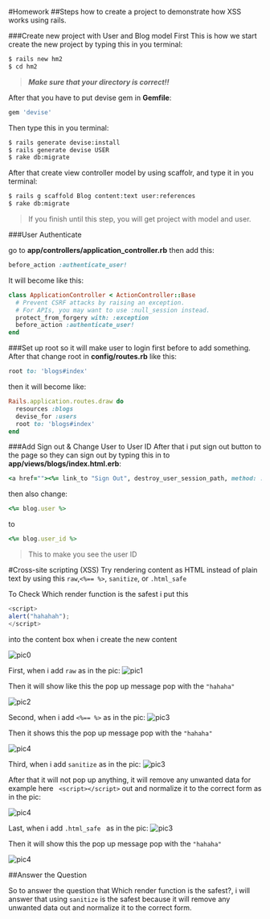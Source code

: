 #Homework
##Steps how to create a project to demonstrate how XSS works using rails.

###Create new project with User and Blog model
First This is how we start create the new project by typing this in you terminal:

```bash
$ rails new hm2
$ cd hm2
```
>***Make sure that your directory is correct!!***

After that you have to put devise gem in **Gemfile**:

```ruby
gem 'devise'
```
Then type this in you terminal:

```bash
$ rails generate devise:install
$ rails generate devise USER
$ rake db:migrate
```
After that create view controller model by using scaffolr, and type it in you terminal:

```bash
$ rails g scaffold Blog content:text user:references
$ rake db:migrate
```

>If you finish until this step, you will get project with model and user.

###User Authenticate

go to **app/controllers/application_controller.rb** then add this:

```ruby
before_action :authenticate_user!
```
It will become like this:

```ruby
class ApplicationController < ActionController::Base
  # Prevent CSRF attacks by raising an exception.
  # For APIs, you may want to use :null_session instead.
  protect_from_forgery with: :exception
  before_action :authenticate_user!
end

```
###Set up root
so it will make user to login first before to add something. After that change root in **config/routes.rb** like this:

```ruby
root to: 'blogs#index'
```
then it will become like:

```ruby
Rails.application.routes.draw do
  resources :blogs
  devise_for :users
  root to: 'blogs#index'
end
```
###Add Sign out & Change User to User ID
After that i put sign out button to the page so they can sign out by typing this in to **app/views/blogs/index.html.erb**:

```ruby
<a href=""><%= link_to "Sign Out", destroy_user_session_path, method: :delete %><br></a>
```
then also change:

```ruby
<%= blog.user %>
```
to

```ruby
<%= blog.user_id %>
```

> This to make you see the user ID



#Cross-site scripting (XSS)
Try rendering content as HTML instead of plain text by using this ```raw```,```<%== %>```, ```sanitize```, or ```.html_safe ```

To Check Which render function is the safest i put this

```javascript
<script>
alert("hahahah");
</script>
```
into the content box when i create the new content

![pic0](app/assets/images/img0.png)

First, when i add ```raw``` as in the pic:
![pic1](app/assets/images/img1.png)

Then it will show like this the pop up message pop with the ```"hahaha"```

![pic2](app/assets/images/img2.png)



Second, when i add ```<%== %>``` as in the pic:
![pic3](app/assets/images/img3.png)

Then it shows this the pop up message pop with the ```"hahaha"```

![pic4](app/assets/images/img4.png)



Third, when i add ```sanitize``` as in the pic:
![pic3](app/assets/images/img5.png)

After that it will not pop up anything, it will remove any unwanted  data for example here ``` <script></script>``` out and normalize it to the correct form as in the pic:

![pic4](app/assets/images/img6.png)


Last, when i add ```.html_safe ``` as in the pic:
![pic3](app/assets/images/img3.png)

Then it will show this the pop up message pop with the ```"hahaha"```

![pic4](app/assets/images/img4.png)


##Answer the Question

So to answer the question that Which render function is the safest?, i will answer that using ```sanitize``` is the safest because it will remove any unwanted  data out and normalize it to the correct form.
